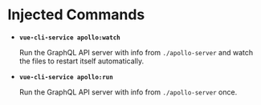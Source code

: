 # Injected Commands

- **`vue-cli-service apollo:watch`**

  Run the GraphQL API server with info from `./apollo-server` and watch the files to restart itself automatically.

- **`vue-cli-service apollo:run`**

  Run the GraphQL API server with info from `./apollo-server` once.
